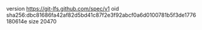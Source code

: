 version https://git-lfs.github.com/spec/v1
oid sha256:dbc81686fa42af82d5bd41c87f2e3f92abcf0a6d0100781b5f3de1776180614e
size 20470
